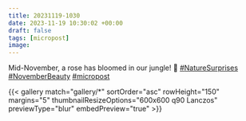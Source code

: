 ```yaml
---
title: 20231119-1030
date: 2023-11-19 10:30:02 +00:00
draft: false
tags: [micropost]
image:
---
```


<p>Mid-November, a rose has bloomed in our jungle! 🌹 <a href="https://mastodon.bofhers.es/tags/NatureSurprises" class="mention hashtag" rel="tag">#<span>NatureSurprises</span></a> <a href="https://mastodon.bofhers.es/tags/NovemberBeauty" class="mention hashtag" rel="tag">#<span>NovemberBeauty</span></a> <a href="https://mastodon.bofhers.es/tags/micropost" class="mention hashtag" rel="tag">#<span>micropost</span></a></p>


{{< gallery match="gallery/*" sortOrder="asc" 
                rowHeight="150" margins="5" thumbnailResizeOptions="600x600 q90 Lanczos"
                previewType="blur" embedPreview="true" >}}
